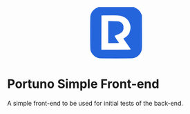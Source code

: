 
<div align="center">
    <img title="PortunoLogo" src="portuno.png"/>
</div>

# Portuno Simple Front-end

A simple front-end to be used for initial tests of the back-end.
